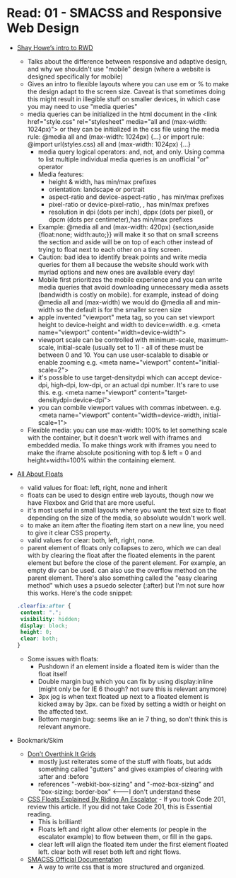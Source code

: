 # Read: 01 - SMACSS and Responsive Web Design

* [Shay Howe’s intro to RWD](https://learn.shayhowe.com/advanced-html-css/responsive-web-design/)
  * Talks about the difference between responsive and adaptive design, and why we shouldn't use "mobile" design (where a website is designed specifically for mobile) 
  * Gives an intro to flexible layouts where you can use em or % to make the design adapt to the screen size. Caveat is that sometimes doing this might result in illegible stuff on smaller devices, in which case you may need to use "media queries"
  * media queries can be initialized in the html document in the \<link href="style.css" rel="stylesheet" media="all and (max-width: 1024px)"> or they can be initialized in the css file using the media rule: @media all and (max-width: 1024px) {...} or import rule: @import url(styles.css) all and (max-width: 1024px) {...}
    * media query logical operators: and, not, and only. Using comma to list multiple individual media queries is an unofficial "or" operator
    * Media features:
      * height & width, has min/max prefixes
      * orientation: landscape or portrait
      * aspect-ratio and device-aspect-ratio , has min/max prefixes
      * pixel-ratio or device-pixel-ratio, , has min/max prefixes
      * resolution in dpi (dots per inch), dppx (dots per pixel), or dpcm (dots per centimeter),has min/max prefixes
    * Example: @media all and (max-width: 420px) {section,aside {float:none; width:auto;}}  will make it so that on small screens the section and aside will be on top of each other instead of trying to float next to each other on a tiny screen.
    * Caution: bad idea to identify break points and write media queries for them all because the website should work with myriad options and new ones are available every day!
    * Mobile first prioritizes the mobile experience and you can write media queries that avoid downloading unnecessary media assets (bandwidth is costly on mobile). for example, instead of doing @media all and (max-width) we would do @media all and min-width so the default is for the smaller screen size
    * apple invented "viewport" meta tag, so you can set viewport height to device-height and width to device=width. e.g. \<meta name="viewport" content="width=device-width">
    * viewport scale can be controlled with minimum-scale, maximum-scale, initial-scale (usually set to 1) - all of these must be between 0 and 10. You can use user-scalable to disable or enable zooming e.g. \<meta name="viewport" content="initial-scale=2">
    * it's possible to use target-densitydpi which can accept device-dpi, high-dpi, low-dpi, or an actual dpi number. It's rare to use this. e.g. \<meta name="viewport" content="target-densitydpi=device-dpi">
    * you can combile viewport values with commas inbetween. e.g. \<meta name="viewport" content="width=device-width, initial-scale=1">
  * Flexible media: you can use max-width: 100% to let something scale with the container, but it doesn't work well with iframes and embedded media. To make things work with iframes you need to make the iframe absolute positioning with top & left = 0 and height+width=100% within the containing element.
* [All About Floats](https://css-tricks.com/all-about-floats/)
  * valid values for float: left, right, none and inherit
  * floats can be used to design entire web layouts, though now we have Flexbox and Grid that are more useful.
  * it's most useful in small layouts where you want the text size to float depending on the size of the media, so absolute wouldn't work well.
  * to make an item after the floating item start on a new line, you need to give it clear CSS property.
  * valid values for clear: both, left, right, none.
  * parent element of floats only collapses to zero, which we can deal with by clearing the float after the floated elements in the parent element but before the close of the parent element. For example, an empty div can be used. can also use the overflow method on the parent element. There's also something called the "easy clearing method" which uses a psuedo selecter (:after) but I'm not sure how this works. Here's the code snippet:

  ```css
  .clearfix:after {
   content: ".";
   visibility: hidden;
   display: block;
   height: 0;
   clear: both;
  }
  ```

  * Some issues with floats:
    * Pushdown if an element inside a floated item is wider than the float itself
    * Double margin bug which you can fix by using display:inline (might only be for IE 6 though? not sure this is relevant anymore)
    * 3px jog is when text floated up next to a floated element is kicked away by 3px. can be fixed by setting a width or height on the affected text.
    * Bottom margin bug: seems like an ie 7 thing, so don't think this is relevant anymore.

* Bookmark/Skim
  * [Don’t Overthink It Grids](https://css-tricks.com/dont-overthink-it-grids/)
    * mostly just reiterates some of the stuff with floats, but adds something called "gutters" and gives examples of clearing with :after and :before
    * references "-webkit-box-sizing" and "-moz-box-sizing" and "box-sizing: border-box" \<---I don't understand these
  * [CSS Floats Explained By Riding An Escalator](https://www.freecodecamp.org/news/css-floats-explained-by-riding-an-escalator-57fa55232333/) - If you took Code 201, review this article. If you did not take Code 201, this is Essential reading.
    * This is brilliant!
    * Floats left and right allow other elements (or people in the escalator example) to flow between them, or fill in the gaps.
    * clear left will align the floated item under the first element floated left. clear both will reset both left and right flows. 
  * [SMACSS Official Documentation](http://smacss.com/)
    * A way to write css that is more structured and organized.
